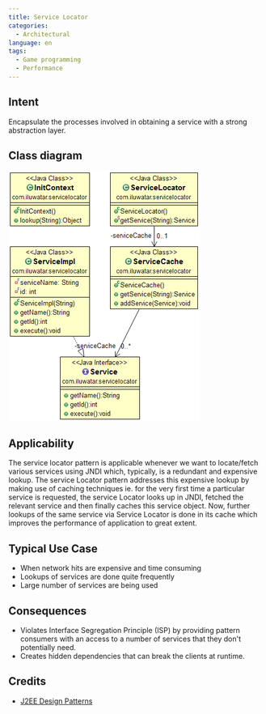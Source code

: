```yaml
---
title: Service Locator
categories:
  - Architectural
language: en
tags:
  - Game programming
  - Performance
---
```


## Intent
Encapsulate the processes involved in obtaining a service with a
strong abstraction layer.

## Class diagram
![alt text](./etc/service-locator.png "Service Locator")

## Applicability
The service locator pattern is applicable whenever we want
to locate/fetch various services using JNDI which, typically, is a redundant
and expensive lookup. The service Locator pattern addresses this expensive
lookup by making use of caching techniques ie. for the very first time a
particular service is requested, the service Locator looks up in JNDI, fetched
the relevant service and then finally caches this service object. Now, further
lookups of the same service via Service Locator is done in its cache which
improves the performance of application to great extent.

## Typical Use Case

* When network hits are expensive and time consuming
* Lookups of services are done quite frequently
* Large number of services are being used

## Consequences

* Violates Interface Segregation Principle (ISP) by providing pattern consumers with an access 
to a number of services that they don't potentially need.
* Creates hidden dependencies that can break the clients at runtime.

## Credits

* [J2EE Design Patterns](https://www.amazon.com/gp/product/0596004273/ref=as_li_tl?ie=UTF8&camp=1789&creative=9325&creativeASIN=0596004273&linkCode=as2&tag=javadesignpat-20&linkId=48d37c67fb3d845b802fa9b619ad8f31)
